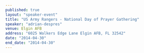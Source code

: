 ```yaml
---
published: true
layout: "speaker-event"
title: "US Army Rangers - National Day of Prayer Gathering"
speaker: "adrian-despres"
venue: Elgin AFB
address: "6025 Walkers Edge Lane Elgin AFB, FL 32542"
date: "2014-04-30"
end_date: "2014-04-30"
---
```



